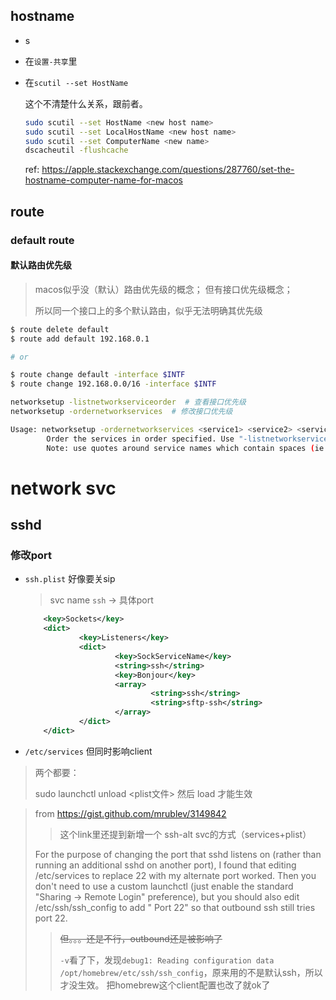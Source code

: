 ## hostname

* s

* 在`设置-共享`里

* 在`scutil --set HostName`

  这个不清楚什么关系，跟前者。

  ```sh
  sudo scutil --set HostName <new host name>
  sudo scutil --set LocalHostName <new host name>
  sudo scutil --set ComputerName <new name>
  dscacheutil -flushcache
  ```

  ref: https://apple.stackexchange.com/questions/287760/set-the-hostname-computer-name-for-macos



## route



### default route



#### 默认路由优先级

> macos似乎没（默认）路由优先级的概念； 但有接口优先级概念；
>
> 所以同一个接口上的多个默认路由，似乎无法明确其优先级
>
> 

```sh
$ route delete default
$ route add default 192.168.0.1

# or

$ route change default -interface $INTF
$ route change 192.168.0.0/16 -interface $INTF
```



```sh
networksetup -listnetworkserviceorder  # 查看接口优先级
networksetup -ordernetworkservices  # 修改接口优先级

Usage: networksetup -ordernetworkservices <service1> <service2> <service3> <...>
        Order the services in order specified. Use "-listnetworkserviceorder" to view service order.
        Note: use quotes around service names which contain spaces (ie. "Built-in Ethernet").
```







# network svc



## sshd



### 修改port



* `ssh.plist` 好像要关sip

  > svc name `ssh` -> 具体port

  ```xml
      <key>Sockets</key>
      <dict>
              <key>Listeners</key>
              <dict>
                      <key>SockServiceName</key>
                      <string>ssh</string>
                      <key>Bonjour</key>
                      <array>
                              <string>ssh</string>
                              <string>sftp-ssh</string>
                      </array>
              </dict>
      </dict>
  ```

* `/etc/services` 但同时影响client

> 两个都要：
>
> sudo launchctl unload <plist文件> 然后 load 才能生效



> from https://gist.github.com/mrublev/3149842
>
> > 这个link里还提到新增一个 ssh-alt svc的方式（services+plist）
>
> For the purpose of changing the port that sshd listens on (rather than running an additional sshd on another port), I found that editing /etc/services to replace 22 with my alternate port worked. Then you don't need to use a custom launchctl (just enable the standard "Sharing -> Remote Login" preference), but you should also edit /etc/ssh/ssh_config to add " Port 22" so that outbound ssh still tries port 22.
>
> > <del>但。。。还是不行，outbound还是被影响了</del>
> >
> > `-v`看了下，发现`debug1: Reading configuration data /opt/homebrew/etc/ssh/ssh_config`，原来用的不是默认ssh，所以才没生效。 把homebrew这个client配置也改了就ok了

